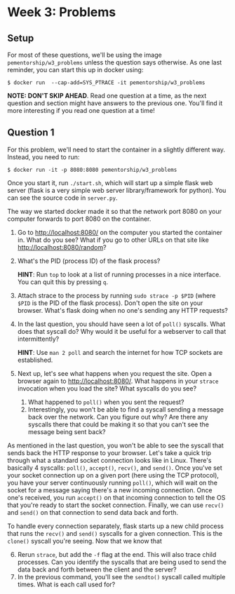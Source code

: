 # Week 3: Problems

## Setup

For most of these questions, we'll be using the image `pementorship/w3_problems` unless
the question says otherwise. As one last reminder, you can start this up in docker
using:

```
$ docker run  --cap-add=SYS_PTRACE -it pementorship/w3_problems
```

**NOTE: DON'T SKIP AHEAD**. Read one question at a time, as the next question and
section might have answers to the previous one. You'll find it more interesting if you
read one question at a time!

## Question 1

For this problem, we'll need to start the container in a slightly different way.
Instead, you need to run:
```
$ docker run -it -p 8080:8080 pementorship/w3_problems
```

Once you start it, run `./start.sh`, which will start up a simple flask web server
(flask is a very simple web server library/framework for python). You can see the
source code in `server.py`.

The way we started docker made it so that the network port 8080 on your computer
forwards to port 8080 on the container.

1. Go to [http://localhost:8080/](http://localhost:8080/) on the computer you started
   the container in. What do you see? What if you go to other URLs on that site like
   [http://localhost:8080/random](http://localhost:8080/random)?

2. What's the PID (process ID) of the flask process?

   **HINT**: Run `top` to look at a list of running processes in a nice interface. You
   can quit this by pressing `q`.

3. Attach strace to the process by running `sudo strace -p $PID` (where `$PID` is the
   PID of the flask process). Don't open the site on your browser. What's flask doing
   when no one's sending any HTTP requests?

4. In the last question, you should have seen a lot of `poll()` syscalls. What does
   that syscall do? Why would it be useful for a webserver to call that intermittently?

   **HINT**: Use `man 2 poll` and search the internet for how TCP sockets are
   established.

5. Next up, let's see what happens when you request the site. Open a browser again to
   [http://localhost:8080/](http://localhost:8080/). What happens in your `strace`
   invocation when you load the site? What syscalls do you see?
   1. What happened to `poll()` when you sent the request?
   2. Interestingly, you won't be able to find a syscall sending a message back over
      the network. Can you figure out why? Are there any syscalls there that could be
      making it so that you can't see the message being sent back?

As mentioned in the last question, you won't be able to see the syscall that sends back
the HTTP response to your browser. Let's take a quick trip through what a standard
socket connection looks like in Linux. There's basically 4 syscalls: `poll()`,
`accept()`, `recv()`, and `send()`. Once you've set your socket connection up on a
given port (here using the TCP protocol), you have your server continuously running
`poll()`, which will wait on the socket for a message saying there's a new incoming
connection. Once one's received, you run `accept()` on that incoming connection to tell
the OS that you're ready to start the socket connection. Finally, we can use `recv()`
and `send()` on that connection to send data back and forth.

To handle every connection separately, flask starts up a new child process that
runs the `recv()` and `send()` syscalls for a given connection. This is the `clone()`
syscall you're seeing. Now that we know that

6. Rerun `strace`, but add the `-f` flag at the end. This will also trace child
   processes. Can you identify the syscalls that are being used to send the data back
   and forth between the client and the server?
7. In the previous command, you'll see the `sendto()` syscall called multiple times.
   What is each call used for?
